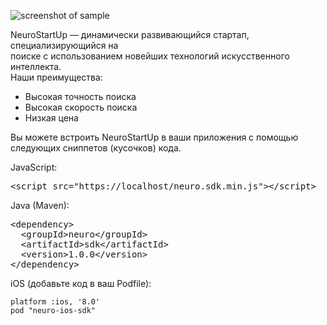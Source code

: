 ![screenshot of sample](https://camo.githubusercontent.com/ace14ee894d150192a7b05b12410738aa65528da742bbce69315a5f441320ea7/68747470733a2f2f692e696d6775722e636f6d2f495a4f525769492e706e67)

NeuroStartUp — динамически развивающийся стартап, специализирующийся на  
поиске с использованием новейших технологий искусственного интеллекта.   
Наши преимущества:

* Высокая точность поиска
* Высокая скорость поиска
* Низкая цена

Вы можете встроить NeuroStartUp в ваши приложения
с помощью следующих сниппетов (кусочков) кода.

<p>JavaScript:</p>
<div class="highlight highlight-source-js"><pre><span class="pl-c1">&lt;</span><span class="pl-ent">script</span> <span class="pl-c1">src</span><span class="pl-c1">=</span><span class="pl-s">"https://localhost/neuro.sdk.min.js"</span><span class="pl-c1">&gt;</span><span class="pl-c1">&lt;</span>/<span class="pl-ent">script</span><span class="pl-c1">&gt;</span></pre></div>

<p>Java (Maven):</p>
<div class="highlight highlight-text-xml"><pre>&lt;<span class="pl-ent">dependency</span>&gt;
  &lt;<span class="pl-ent">groupId</span>&gt;neuro&lt;/<span class="pl-ent">groupId</span>&gt;
  &lt;<span class="pl-ent">artifactId</span>&gt;sdk&lt;/<span class="pl-ent">artifactId</span>&gt;
  &lt;<span class="pl-ent">version</span>&gt;1.0.0&lt;/<span class="pl-ent">version</span>&gt;
&lt;/<span class="pl-ent">dependency</span>&gt;</pre></div>

<p>iOS (добавьте код в ваш Podfile):</p>
<pre><code>platform :ios, '8.0'
pod "neuro-ios-sdk"
</code></pre>

